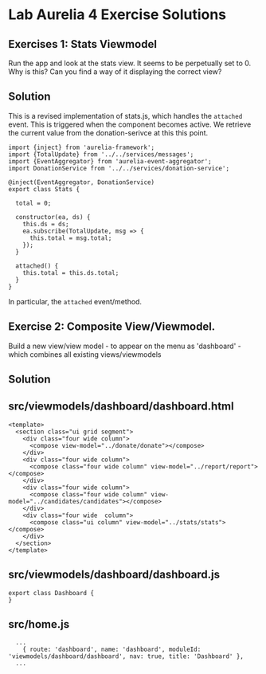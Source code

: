 # Lab Aurelia 4 Exercise Solutions

## Exercises 1: Stats Viewmodel

Run the app and look at the stats view. It seems to be perpetually set to 0. Why is this? Can you find a way of it displaying the correct view?


## Solution

This is a revised implementation of stats.js, which handles the `attached` event. This is triggered when the component becomes active. We retrieve the current value from the donation-serivce at this this point.

~~~
import {inject} from 'aurelia-framework';
import {TotalUpdate} from '../../services/messages';
import {EventAggregator} from 'aurelia-event-aggregator';
import DonationService from '../../services/donation-service';

@inject(EventAggregator, DonationService)
export class Stats {

  total = 0;

  constructor(ea, ds) {
    this.ds = ds;
    ea.subscribe(TotalUpdate, msg => {
      this.total = msg.total;
    });
  }

  attached() {
    this.total = this.ds.total;
  }
}

~~~


In particular, the `attached` event/method.

## Exercise 2: Composite View/Viewmodel.

Build a new view/view model - to appear on the menu as 'dashboard' - which combines all existing views/viewmodels

## Solution

## src/viewmodels/dashboard/dashboard.html

~~~
<template>
  <section class="ui grid segment">
    <div class="four wide column">
      <compose view-model="../donate/donate"></compose>
    </div>
    <div class="four wide column">
      <compose class="four wide column" view-model="../report/report"></compose>
    </div>
    <div class="four wide column">
      <compose class="four wide column" view-model="../candidates/candidates"></compose>
    </div>
    <div class="four wide  column">
      <compose class="ui column" view-model="../stats/stats"></compose>
    </div>
  </section>
</template>
~~~

## src/viewmodels/dashboard/dashboard.js

~~~
export class Dashboard {
}
~~~

## src/home.js

~~~
  ...
    { route: 'dashboard', name: 'dashboard', moduleId: 'viewmodels/dashboard/dashboard', nav: true, title: 'Dashboard' },
  ...
~~~


